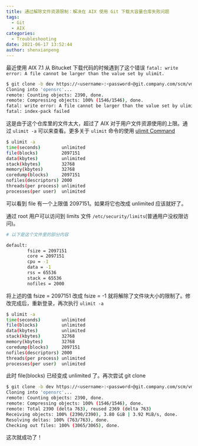 ```yaml
---
title: 通过解除文件资源限制：解决在 AIX 使用 Git 下载大容量仓库失败问题
tags:
  - Git
  - AIX
categories:
  - Troubleshooting
date: 2021-06-17 13:52:44
author: shenxianpeng
---
```


最近使用 AIX 7.1 从 Bitucket 下载代码的时候遇到了这个错误 `fatal: write error: A file cannot be larger than the value set by ulimit.`

```bash
$ git clone -b dev https://<username>:<password>@git.company.com/scm/vmcc/opensrc.git --depth 1
Cloning into 'opensrc'...
remote: Counting objects: 2390, done.
remote: Compressing objects: 100% (1546/1546), done.
fatal: write error: A file cannot be larger than the value set by ulimit.
fatal: index-pack failed
```

这是由于这个仓库里的文件太大，超过了 AIX 对于用户文件资源使用的上限。通过 `ulimit -a` 可以来查看。更多关于 `ulimit` 命令的使用 [ulimit Command](https://www.ibm.com/docs/en/aix/7.1?topic=u-ulimit-command)

```bash
$ ulimit -a
time(seconds)        unlimited
file(blocks)         2097151
data(kbytes)         unlimited
stack(kbytes)        32768
memory(kbytes)       32768
coredump(blocks)     2097151
nofiles(descriptors) 2000
threads(per process) unlimited
processes(per user)  unlimited
```

可以看到 file 有一个上限值 2097151。如果将它也改成 unlimited 应该就好了。

通过 root 用户可以访问到 limits 文件 `/etc/security/limits`(普通用户没权限访问)。

```bash
# 以下是这个文件里的部分内容

default:
        fsize = 2097151
        core = 2097151
        cpu = -1
        data = -1
        rss = 65536
        stack = 65536
        nofiles = 2000
```
将上述的值 fsize = 2097151 改成 fsize = -1 就将解除了文件块大小的限制了。修改完成后，重新登录，再次执行 `ulimit -a`

```bash
$ ulimit -a
time(seconds)        unlimited
file(blocks)         unlimited
data(kbytes)         unlimited
stack(kbytes)        32768
memory(kbytes)       32768
coredump(blocks)     2097151
nofiles(descriptors) 2000
threads(per process) unlimited
processes(per user)  unlimited
```
此时 file(blocks) 已经变成 unlimited 了。再次尝试 git clone

```bash
$ git clone -b dev https://<username>:<password>@git.company.com/scm/vmcc/opensrc.git --depth 1
Cloning into 'opensrc'...
remote: Counting objects: 2390, done.
remote: Compressing objects: 100% (1546/1546), done.
remote: Total 2390 (delta 763), reused 2369 (delta 763)
Receiving objects: 100% (2390/2390), 3.80 GiB | 3.92 MiB/s, done.
Resolving deltas: 100% (763/763), done.
Checking out files: 100% (3065/3065), done.
```

这次就成功了！

